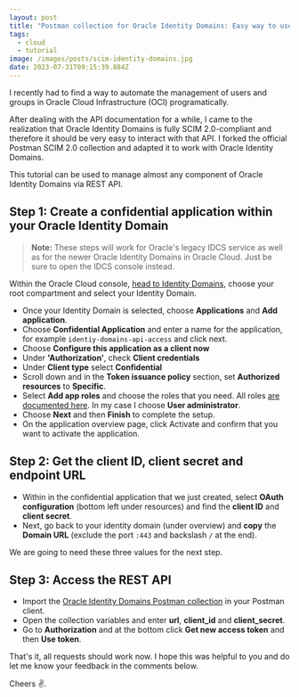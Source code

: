 ```yaml
---
layout: post
title: "Postman collection for Oracle Identity Domains: Easy way to use REST APIs"
tags:
  - cloud
  - tutorial
image: /images/posts/scim-identity-domains.jpg
date: 2023-07-31T09:15:39.884Z
---
```

I recently had to find a way to automate the management of users and groups in Oracle Cloud Infrastructure (OCI) programatically.

After dealing with the API documentation for a while, I came to the realization that Oracle Identity Domains is fully SCIM 2.0-compliant and therefore it should be very easy to interact with that API. I forked the official Postman SCIM 2.0 collection and adapted it to work with Oracle Identity Domains.

This tutorial can be used to manage almost any component of Oracle Identity Domains via REST API.

## Step 1: Create a confidential application within your Oracle Identity Domain

> **Note:** These steps will work for Oracle's legacy IDCS service as well as for the newer Oracle Identity Domains in Oracle Cloud. Just be sure to open the IDCS console instead.

Within the Oracle Cloud console, [head to Identity Domains](https://cloud.oracle.com/identity/domains/), choose your root compartment and select your Identity Domain.

- Once your Identity Domain is selected, choose **Applications** and **Add application**.
- Choose **Confidential Application** and enter a name for the application, for example `identiy-domains-api-access` and click next.
- Choose **Configure this application as a client now**
- Under **'Authorization'**, check **Client credentials**
- Under **Client type** select **Confidential**
- Scroll down and in the **Token issuance policy** section, set **Authorized resources** to **Specific**.
- Select **Add app roles** and choose the roles that you need. All roles [are documented here](https://docs.oracle.com/en/cloud/paas/identity-cloud/uaids/understand-administrator-roles.html#GUID-9B488723-43A1-47B1-ACB0-41FFD780FD5D). In my case I choose **User administrator**.
- Choose **Next** and then **Finish** to complete the setup.
- On the application overview page, click Activate and confirm that you want to activate the application.

## Step 2: Get the client ID, client secret and endpoint URL

- Within in the confidential application that we just created, select **OAuth configuration** (bottom left under resources) and find the **client ID** and **client secret**.
- Next, go back to your identity domain (under overview) and **copy** the **Domain URL** (exclude the port `:443` and backslash `/` at the end).

We are going to need these three values for the next step.

## Step 3: Access the REST API

- Import the [Oracle Identity Domains Postman collection](https://raw.githubusercontent.com/m1nka/oracle-identity-domains-postman-collection/main/Oracle%20Identity%20Domains%20-%20REST%20API.postman_collection.json) in your Postman client.
- Open the collection variables and enter **url**, **client_id** and **client_secret**.
- Go to **Authorization** and at the bottom click **Get new access token** and then **Use token**.

That's it, all requests should work now. I hope this was helpful to you and do let me know your feedback in the comments below.

Cheers ✌️.
